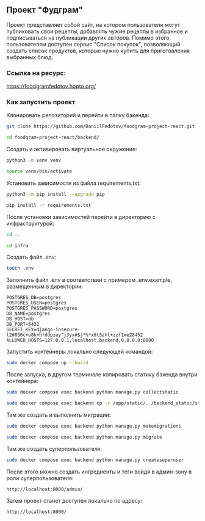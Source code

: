 ## Проект "Фудграм"

Проект представляет собой сайт, на котором пользователи могут публиковать свои рецепты, 
добавлять чужие рецепты в избранное и подписываться на публикации других авторов.
Помимо этого, пользователям доступен сервис "Список покупок", позволяющий создать список 
продуктов, которые нужно купить для приготовления выбранных блюд.

### Ссылка на ресурс:
https://foodgramfedotov.hopto.org/


### Как запустить проект

Клонировать репозиторий и перейти в папку бэкенда:
```sh
git clone https://github.com/DaniilFedotov/foodgram-project-react.git
```
```sh
cd foodgram-project-react/backend/
```

Создать и активировать виртуальное окружение:
```sh
python3 -m venv venv
```
```sh
source venv/bin/activate
```

Установить зависимости из файла requirements.txt:
```sh
python3 -m pip install --upgrade pip
```
```sh
pip install -r requirements.txt
```

После установки зависимостей перейти в директорию с инфраструктурой:
```sh
cd ..
```
```sh
cd infra
```

Создать файл .env:
```sh
touch .env
```

Заполнить файл .env в соответствии с примером .env.example, размещенным в директории:

```
POSTGRES_DB=postgres
POSTGRES_USER=postgres
POSTGRES_PASSWORD=postgres
DB_NAME=postgres
DB_HOST=db
DB_PORT=5432
SECRET_KEY=django-insecure-l2#856c+o8k+h!ddpzuy^j3yx#$j*%*x6t5zhl+zzf1me28452
ALLOWED_HOSTS=127.0.0.1,localhost,backend,0.0.0.0:8000
```

Запустить контейнеры локально следующей командой:
```sh
sudo docker compose up --build
```

После запуска, в другом терминале копировать статику бэкенда внутри контейнера:
```sh
sudo docker compose exec backend python manage.py collectstatic
```
```sh
sudo docker compose exec backend cp -r /app/static/. /backend_static/static
```

Там же создать и выполнить миграции:
```sh
sudo docker compose exec backend python manage.py makemigrations
```
```sh
sudo docker compose exec backend python manage.py migrate
```

Там же создать суперпользователя:
```sh
sudo docker compose exec backend python manage.py createsuperuser
```

После этого можно создать ингредиенты и теги войдя в админ-зону в роли суперпользователя:
```
http://localhost:8000/admin/
```

Затем проект станет доступен локально по адресу:
```
http://localhost:8000/
```

